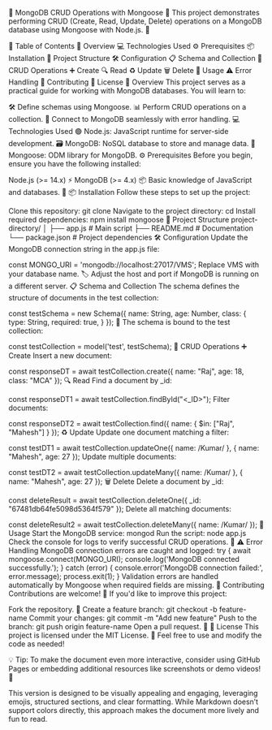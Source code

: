 🌟 MongoDB CRUD Operations with Mongoose 🌟
This project demonstrates performing CRUD (Create, Read, Update, Delete) operations on a MongoDB database using Mongoose with Node.js. 🚀

📝 Table of Contents
🎯 Overview
💻 Technologies Used
⚙️ Prerequisites
📦 Installation
📂 Project Structure
🛠️ Configuration
📋 Schema and Collection
🔄 CRUD Operations
➕ Create
🔍 Read
♻️ Update
🗑️ Delete
🚀 Usage
⚠️ Error Handling
🤝 Contributing
📜 License
🎯 Overview
This project serves as a practical guide for working with MongoDB databases. You will learn to:

🛠️ Define schemas using Mongoose.
📊 Perform CRUD operations on a collection.
🔗 Connect to MongoDB seamlessly with error handling.
💻 Technologies Used
🟢 Node.js: JavaScript runtime for server-side development.
🗃️ MongoDB: NoSQL database to store and manage data.
🔧 Mongoose: ODM library for MongoDB.
⚙️ Prerequisites
Before you begin, ensure you have the following installed:

Node.js (>= 14.x) ⚡
MongoDB (>= 4.x) 📦
Basic knowledge of JavaScript and databases. 📖
📦 Installation
Follow these steps to set up the project:

Clone this repository:
git clone <repository-url>
Navigate to the project directory:
cd <your-project-directory>
Install required dependencies:
npm install mongoose
📂 Project Structure
project-directory/
│
├── app.js                # Main script
├── README.md             # Documentation
└── package.json          # Project dependencies
🛠️ Configuration
Update the MongoDB connection string in the app.js file:

const MONGO_URI = 'mongodb://localhost:27017/VMS';
Replace VMS with your database name. 🏷️
Adjust the host and port if MongoDB is running on a different server.
📋 Schema and Collection
The schema defines the structure of documents in the test collection:

const testSchema = new Schema({
  name: String,
  age: Number,
  class: {
    type: String,
    required: true,
  }
});
💾 The schema is bound to the test collection:

const testCollection = model('test', testSchema);
🔄 CRUD Operations
➕ Create
Insert a new document:

const responseDT = await testCollection.create({
  name: "Raj",
  age: 18,
  class: "MCA"
});
🔍 Read
Find a document by _id:

const responseDT1 = await testCollection.findById("<_ID>");
Filter documents:

const responseDT2 = await testCollection.find({ name: { $in: ["Raj", "Mahesh"] } });
♻️ Update
Update one document matching a filter:

const testDT1 = await testCollection.updateOne({ name: /Kumar/ }, { name: "Mahesh", age: 27 });
Update multiple documents:

const testDT2 = await testCollection.updateMany({ name: /Kumar/ }, { name: "Mahesh", age: 27 });
🗑️ Delete
Delete a document by _id:

const deleteResult = await testCollection.deleteOne({ _id: "67481db64fe5098d5364f579" });
Delete all matching documents:

const deleteResult2 = await testCollection.deleteMany({ name: /Kumar/ });
🚀 Usage
Start the MongoDB service:
mongod
Run the script:
node app.js
Check the console for logs to verify successful CRUD operations. 📜
⚠️ Error Handling
MongoDB connection errors are caught and logged:
try {
  await mongoose.connect(MONGO_URI);
  console.log('MongoDB connected successfully.');
} catch (error) {
  console.error('MongoDB connection failed:', error.message);
  process.exit(1);
}
Validation errors are handled automatically by Mongoose when required fields are missing.
🤝 Contributing
Contributions are welcome! 🎉
If you'd like to improve this project:

Fork the repository. 🍴
Create a feature branch:
git checkout -b feature-name
Commit your changes:
git commit -m "Add new feature"
Push to the branch:
git push origin feature-name
Open a pull request. 🔄
📜 License
This project is licensed under the MIT License. 📝
Feel free to use and modify the code as needed!

💡 Tip: To make the document even more interactive, consider using GitHub Pages or embedding additional resources like screenshots or demo videos! 🎥

This version is designed to be visually appealing and engaging, leveraging emojis, structured sections, and clear formatting. While Markdown doesn’t support colors directly, this approach makes the document more lively and fun to read.

